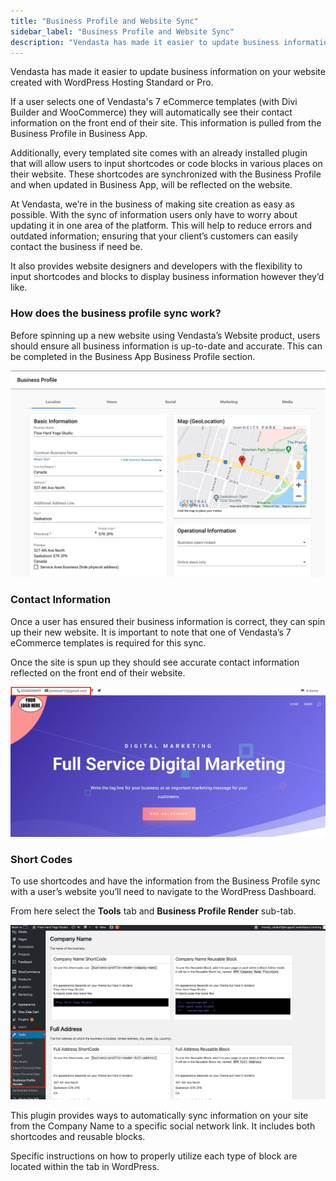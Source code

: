 ```yaml
---
title: "Business Profile and Website Sync"
sidebar_label: "Business Profile and Website Sync"
description: "Vendasta has made it easier to update business information on your website created with WordPress Hosting Standard or Pro.   \n  If a user selects one of Venda"
---
```


Vendasta has made it easier to update business information on your website created with WordPress Hosting Standard or Pro. 

If a user selects one of Vendasta's 7 eCommerce templates (with Divi Builder and WooCommerce) they will automatically see their contact information on the front end of their site. This information is pulled from the Business Profile in Business App. 

Additionally, every templated site comes with an already installed plugin that will allow users to input shortcodes or code blocks in various places on their website. These shortcodes are synchronized with the Business Profile and when updated in Business App, will be reflected on the website. 

At Vendasta, we’re in the business of making site creation as easy as possible. With the sync of information users only have to worry about updating it in one area of the platform. This will help to reduce errors and outdated information; ensuring that your client’s customers can easily contact the business if need be. 

It also provides website designers and developers with the flexibility to input shortcodes and blocks to display business information however they’d like. 

### **How does the business profile sync work?**

Before spinning up a new website using Vendasta’s Website product, users should ensure all business information is up-to-date and accurate. This can be completed in the Business App Business Profile section. 

![Screenshot 2025-06-03 at 9.01.34 AM.png](./img/5577552611095-a44e0f295c.png)

### **Contact Information** 

Once a user has ensured their business information is correct, they can spin up their new website. It is important to note that one of Vendasta’s 7 eCommerce templates is required for this sync. 

Once the site is spun up they should see accurate contact information reflected on the front end of their website. 

![ss2.jpg](./img/5577552611095-12c461b4b3.jpg)

### **Short Codes**

To use shortcodes and have the information from the Business Profile sync with a user’s website you’ll need to navigate to the WordPress Dashboard. 

From here select the **Tools** tab and **Business Profile Render** sub-tab. 

![ss3.jpg](./img/5577552611095-c22790ce52.jpg)

This plugin provides ways to automatically sync information on your site from the Company Name to a specific social network link. It includes both shortcodes and reusable blocks.

Specific instructions on how to properly utilize each type of block are located within the tab in WordPress.